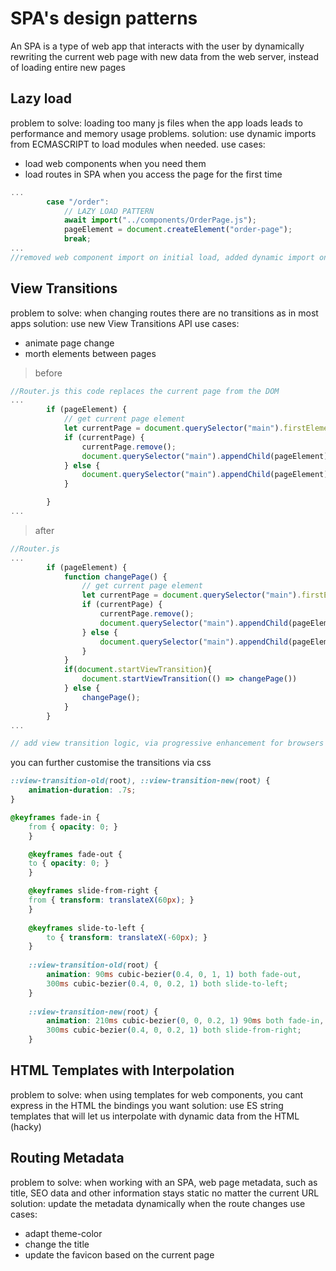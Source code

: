 # SPA's design patterns

An SPA is a type of web app that interacts with the user by dynamically rewriting the current web page with new data from the web server, instead of loading entire new pages

## Lazy load
problem to solve: loading too many js files when the app loads leads to performance and memory usage problems.
solution: use dynamic imports from ECMASCRIPT to load modules when needed.
use cases: 
* load web components when you need them
* load routes in SPA when you access the page for the first time

```js
...
        case "/order":
            // LAZY LOAD PATTERN
            await import("../components/OrderPage.js");
            pageElement = document.createElement("order-page");
            break;
...
//removed web component import on initial load, added dynamic import on Router via lazy load pattern, refactored function to async await for dynamic import

```

## View Transitions

problem to solve: when changing routes there are no transitions as in most apps
solution: use new View Transitions API
use cases: 
* animate page change
* morth elements between pages

>before
```js
//Router.js this code replaces the current page from the DOM
...
        if (pageElement) {
            // get current page element            
            let currentPage = document.querySelector("main").firstElementChild; 
            if (currentPage) {
                currentPage.remove();
                document.querySelector("main").appendChild(pageElement);
            } else {
                document.querySelector("main").appendChild(pageElement);
            }

        }
...

```

>after
```js
//Router.js
...
        if (pageElement) {
            function changePage() {
                // get current page element            
                let currentPage = document.querySelector("main").firstElementChild; 
                if (currentPage) {
                    currentPage.remove();
                    document.querySelector("main").appendChild(pageElement);
                } else {
                    document.querySelector("main").appendChild(pageElement);
                }
            }
            if(document.startViewTransition){
                document.startViewTransition(() => changePage())
            } else {
                changePage();
            }
        }
...

// add view transition logic, via progressive enhancement for browsers that dont support it
```


you can further customise the transitions via css

```css
::view-transition-old(root), ::view-transition-new(root) {
    animation-duration: .7s;
}

@keyframes fade-in {
    from { opacity: 0; }
    }

    @keyframes fade-out {
    to { opacity: 0; }
    }

    @keyframes slide-from-right {
    from { transform: translateX(60px); }
    }
    
    @keyframes slide-to-left {
        to { transform: translateX(-60px); }
    }
    
    ::view-transition-old(root) {
        animation: 90ms cubic-bezier(0.4, 0, 1, 1) both fade-out,
        300ms cubic-bezier(0.4, 0, 0.2, 1) both slide-to-left;
    }
    
    ::view-transition-new(root) {
        animation: 210ms cubic-bezier(0, 0, 0.2, 1) 90ms both fade-in,
        300ms cubic-bezier(0.4, 0, 0.2, 1) both slide-from-right;
    }

```

## HTML Templates with Interpolation

problem to solve: when using templates for web components, you cant express in the HTML the bindings you want
solution: use ES string templates that will let us interpolate with dynamic data from the HTML (hacky)

## Routing Metadata

problem to solve: when working with an SPA, web page metadata, such as title, SEO data and other information stays static no matter the current URL 
solution: update the metadata dynamically when the route changes
use cases: 
* adapt theme-color
* change the title
* update the favicon based on the current page


<!-- * `document.title` is an old api that can be accessed now in pwa's
* safari (vomit) allows you to control the color of the browser title bar, chrome holds on to your web app name in case of fishing -->

